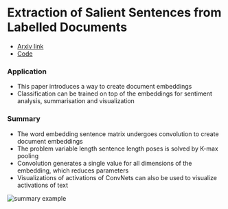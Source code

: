 # Extraction of Salient Sentences from Labelled Documents

* [Arxiv link](http://arxiv.org/pdf/1412.6815v2.pdf) 
* [Code](https://github.com/mdenil/txtnets)

### Application
* This paper introduces a way to create document embeddings
* Classification can be trained on top of the embeddings for sentiment analysis, summarisation and visualization

### Summary
* The word embedding sentence matrix undergoes convolution to create document embeddings
* The problem variable length sentence length poses is solved by K-max pooling
* Convolution generates a single value for all dimensions of the embedding, which reduces parameters
* Visualizations of activations of ConvNets can also be used to visualize activations of text

![summary example](http://s32.postimg.org/t9o56tmth/Screen_Shot_2016_05_11_at_9_13_17_PM.png)